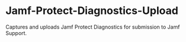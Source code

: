 # Jamf-Protect-Diagnostics-Upload
Captures and uploads Jamf Protect Diagnostics for submission to Jamf Support.
